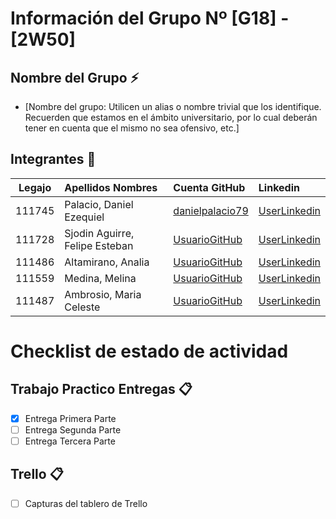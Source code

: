 # Información del Grupo Nº [G18] - [2W50]


## Nombre del Grupo :zap:

* [Nombre del grupo: Utilicen un alias o nombre trivial que los identifique. Recuerden que estamos en el ámbito universitario, por lo cual deberán tener en cuenta que el mismo no sea ofensivo, etc.]


## Integrantes :busts_in_silhouette:

| Legajo| Apellidos Nombres  | Cuenta GitHub | Linkedin
| :------: | :-------- | :-------- | :-------- |
| 111745 | Palacio, Daniel Ezequiel|[danielpalacio79](https://github.com/danielpalacio79)|[UserLinkedin](https://ar.linkedin.com/in/daniel-palacio-94b63210)|
| 111728 | Sjodin Aguirre, Felipe Esteban |[UsuarioGitHub](https://github.com/FELIPE-SJODIN)|[UserLinkedin](https://ar.linkedin.com/)|
| 111486 | Altamirano, Analia |[UsuarioGitHub](https://github.com/111486)|[UserLinkedin](https://ar.linkedin.com/)|
| 111559 | Medina, Melina |[UsuarioGitHub](https://github.com/MelinaMedina)|[UserLinkedin](https://ar.linkedin.com/)|
| 111487 | Ambrosio, Maria Celeste |[UsuarioGitHub](https://github.com/CelesteAmbrosio1)|[UserLinkedin](https://ar.linkedin.com/)|


# Checklist de estado de actividad

## Trabajo Practico Entregas :clipboard:
- [X] Entrega Primera Parte
- [ ] Entrega Segunda Parte
- [ ] Entrega Tercera Parte

## Trello :clipboard:
- [ ] Capturas del tablero de Trello
